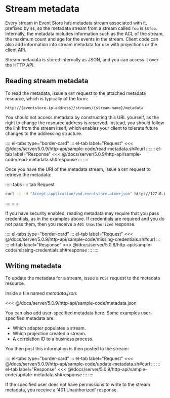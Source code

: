 # Stream metadata

Every stream in Event Store has metadata stream associated with it, prefixed by `$$`, so the metadata stream from a stream called `foo` is `$$foo`. Internally, the metadata includes information such as the ACL of the stream, the maximum count and age for the events in the stream. Client code can also add information into stream metadata for use with projections or the client API.

Stream metadata is stored internally as JSON, and you can access it over the HTTP API.

## Reading stream metadata

To read the metadata, issue a `GET` request to the attached metadata resource, which is typically of the form:

```http
http://{eventstore-ip-address}/streams/{stream-name}/metadata
```

You should not access metadata by constructing this URL yourself, as the right to change the resource address is reserved. Instead, you should follow the link from the stream itself, which enables your client to tolerate future changes to the addressing structure.

:::: el-tabs type="border-card"
::: el-tab label="Request"
<<< @/docs/server/5.0.9/http-api/sample-code/read-metadata.sh#curl
:::
::: el-tab label="Response"
<<< @/docs/server/5.0.9/http-api/sample-code/read-metadata.sh#response
:::
::::

Once you have the URI of the metadata stream, issue a `GET` request to retrieve the metadata:

::::: tabs
:::: tab Request

```bash
curl -i -H "Accept:application/vnd.eventstore.atom+json" http://127.0.0.1:2113/streams/%24users/metadata --user admin:changeit
```

::::
:::::

If you have security enabled, reading metadata may require that you pass credentials, as in the examples above. If credentials are required and you do not pass them, then you receive a `401 Unauthorized` response.

:::: el-tabs type="border-card"
::: el-tab label="Request"
<<< @/docs/server/5.0.9/http-api/sample-code/missing-credentials.sh#curl
:::
::: el-tab label="Response"
<<< @/docs/server/5.0.9/http-api/sample-code/missing-credentials.sh#response
:::
::::

## Writing metadata

To update the metadata for a stream, issue a `POST` request to the metadata resource.

Inside a file named _metadata.json_:

<<< @/docs/server/5.0.9/http-api/sample-code/metadata.json

You can also add user-specified metadata here. Some examples user-specified metadata are:

-   Which adapter populates a stream.
-   Which projection created a stream.
-   A correlation ID to a business process.

You then post this information is then posted to the stream:

:::: el-tabs type="border-card"
::: el-tab label="Request"
<<< @/docs/server/5.0.9/http-api/sample-code/update-metadata.sh#curl
:::
::: el-tab label="Response"
<<< @/docs/server/5.0.9/http-api/sample-code/update-metadata.sh#response
:::
::::

If the specified user does not have permissions to write to the stream metadata, you receive a '401 Unauthorized' response.
